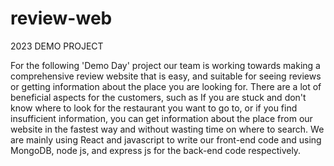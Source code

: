 # review-web
2023 DEMO PROJECT

For the following 'Demo Day' project our team is working towards making a comprehensive review website that is easy, and suitable for seeing reviews or getting information about the place you are looking for. There are a lot of beneficial aspects for the customers, such as If you are stuck and don't know where to look for the restaurant you want to go to, or if you find insufficient information, you can get information about the place from our website in the fastest way and without wasting time on where to search. We are mainly using React and javascript to write our front-end code and using MongoDB, node js, and express js for the back-end code respectively. 

